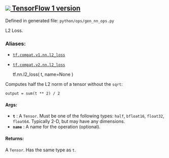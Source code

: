 [ ![](https://tensorflow.google.cn/images/tf_logo_32px.png) TensorFlow 1
version](/versions/r1.15/api_docs/python/tf/nn/l2_loss)  
---  
  
Defined in generated file: `python/ops/gen_nn_ops.py`

L2 Loss.

### Aliases:

  * [`tf.compat.v1.nn.l2_loss`](/api_docs/python/tf/nn/l2_loss)
  * [`tf.compat.v2.nn.l2_loss`](/api_docs/python/tf/nn/l2_loss)

    
    
    tf.nn.l2_loss(
        t,
        name=None
    )
    

Computes half the L2 norm of a tensor without the `sqrt`:

    
    
    output = sum(t ** 2) / 2
    

#### Args:

  * **`t`** : A `Tensor`. Must be one of the following types: `half`, `bfloat16`, `float32`, `float64`. Typically 2-D, but may have any dimensions.
  * **`name`** : A name for the operation (optional).

#### Returns:

A `Tensor`. Has the same type as `t`.

